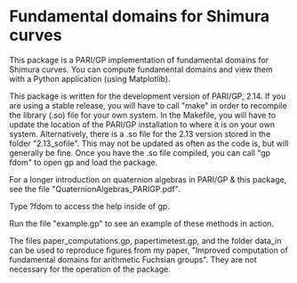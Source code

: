 # Fundamental domains for Shimura curves

This package is a PARI/GP implementation of fundamental domains for Shimura curves. You can compute fundamental domains and view them with a Python application (using Matplotlib).

This package is written for the development version of PARI/GP, 2.14. If you are using a stable release, you will have to call "make" in order to recompile the library (.so) file for your own system. In the Makefile, you will have to update the location of the PARI/GP installation to where it is on your own system. Alternatively, there is a .so file for the 2.13 version stored in the folder "2.13_sofile". This may not be updated as often as the code is, but will generally be fine.
Once you have the .so file compiled, you can call "gp fdom" to open gp and load the package.

For a longer introduction on quaternion algebras in PARI/GP & this package, see the file "QuaternionAlgebras_PARIGP.pdf".

Type ?fdom to access the help inside of gp.

Run the file "example.gp" to see an example of these methods in action.

The files paper_computations.gp, papertimetest.gp, and the folder data_in can be used to reproduce figures from my paper, "Improved computation of fundamental domains for arithmetic Fuchsian groups". They are not necessary for the operation of the package.
